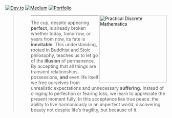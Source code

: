 [![Dev.to](https://img.shields.io/static/v1?label=&message=dev.to&color=black&logo=dev.to&logoColor=white&style=flat-square)](https://dev.to/clintaire)
[![Medium](https://img.shields.io/static/v1?label=&message=medium&color=12100E&logo=medium&logoColor=white&style=flat-square)](https://medium.com/@clintaire)
[![Portfolio](https://img.shields.io/static/v1?label=&message=Portfolio&color=000000&logo=Portfolio&logoColor=white&style=flat-square)](https://clintaire.io)

<a href="https://github.com/clintaire/Task/blob/main/src/Images/EGY2.jpg"><img src="https://github.com/clintaire/Task/blob/main/src/Images/CUP.png" alt="Practical Discrete Mathematics" height="210px" align="right"></a>

<dl>
  <blockquote>
   <dd>
    <hr>
    The cup, despite appearing <strong>perfect</strong>, is already broken whether today, tomorrow, or years from now, its fate is <strong>inevitable</strong>.
    This understanding, rooted in Buddhist and Stoic philosophy, teaches us to let go of the <strong>illusion</strong> of permanence. 
    By accepting that all things are transient relationships, possessions, <strong>and</strong> even life itself we free ourselves from unrealistic expectations and unnecessary <strong>suffering.</strong> 
    Instead of clinging to perfection or fearing loss, we learn to appreciate the present moment fully. 
    In this acceptance lies true peace: the ability to live harmoniously in an imperfect world, discovering beauty not despite life’s fragility, but because of it.
  </dd>
  </blockquote>
</dl>

